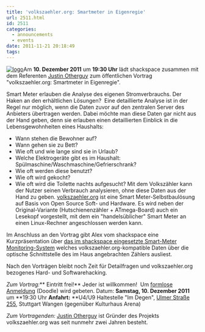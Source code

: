 ```yaml
---
title: 'volkszaehler.org: Smartmeter in Eigenregie'
url: 2511.html
id: 2511
categories:
  - announcements
  - events
date: 2011-11-21 20:18:49
tags:
---
```


[![](https://blog.shackspace.de/wp-content/uploads/2011/11/logo-150x150.png "logo")](https://blog.shackspace.de/wp-content/uploads/2011/11/logo.png)Am **10\. Dezember 2011** um **19:30 Uhr** lädt shackspace zusammen mit dem Referenten [Justin Otherguy](https://twitter.com/justinotherguy/) zum öffentlichen Vortrag "volkszaehler.org: Smartmeter in Eigenregie".

Smart Meter erlauben die Analyse des eigenen Stromverbrauchs.
Der Haken an den erhältlichen Lösungen?  Eine detaillierte Analyse ist in der Regel nur möglich, wenn die Daten zuvor auf den zentralen Server des Anbieters übertragen werden.
Dabei möchte man diese Daten gar nicht aus der Hand geben, denn sie erlauben einen detaillierten Einblick in die Lebensgewohnheiten eines Haushalts:

*   Wann stehen die Bewohner auf?
*   Wann gehen sie zu Bett?
*   Wie oft und wie lange sind sie in Urlaub?
*   Welche Elektrogeräte gibt es im Haushalt: Spülmaschine/Waschmaschine/Gefrierschrank?
*   Wie oft werden diese benutzt?
*   Wie oft wird gekocht?
*   Wie oft wird die Toilette nachts aufgesucht?
Mit dem Volkszähler kann der Nutzer seinen Verbrauch analysieren, ohne diese Daten aus der Hand zu geben. [volkszaehler.org](http://volkszaehler.org/) ist eine Smart Meter-Selbstbaulösung auf Basis von Open Source Soft- und Hardware.
Es wird neben der Original-Variante (Hutschienenzähler + ATmega-Board)  auch ein Lesekopf vorgestellt, mit dem ein "handelsüblicher" Smart Meter  an einen Linux-Rechner angeschlossen werden kann.

Im Anschluss an den Vortrag gibt Alex vom shackspace eine Kurzpräsentation über [das im shackspace eingesetzte Smart-Meter Monitoring-System](../strom-query) welches volkszaehler.org-kompatible Daten über die optische Schnittstelle des im Haus angebrachten Záhlers ausliest.

Nach den Vorträgen bleibt noch Zeit für Detailfragen und volkszaehler.org bezogenes Hard- und Softwarehacking.

_Zum Vortrag:_**
Eintritt frei!** Jeder ist willkommen!  Um [formlose Anmeldung](http://www.doodle.com/brt8m9ckyueq5rmp) (Doodle) wird gebeten.
Datum: **Samstag, 10\. Dezember 2011** um **19:30 Uhr
**Anfahrt:** **U4/U9 Haltestelle "Im Degen", [Ulmer Straße 255](https://blog.shackspace.de/?page_id=713), Stuttgart Wangen (gegenüber Kulturhaus Arena)

_Zum Vortragenden:_
[Justin Otherguy](https://twitter.com/justinotherguy/) ist Gründer des Projekts volkszaehler.org was seit nunmehr zwei Jahren besteht.